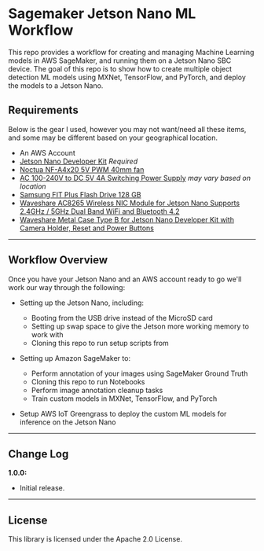 # Sagemaker Jetson Nano ML Workflow

This repo provides a workflow for creating and managing Machine Learning models in AWS SageMaker, and running them on a Jetson Nano SBC device. The goal of this repo is to show how to create multiple object detection ML models using MXNet, TensorFlow, and PyTorch, and deploy the models to a Jetson Nano.

## Requirements

Below is the gear I used, however you may not want/need all these items, and some may be different based on your geographical location.

- An AWS Account
- [Jetson Nano Developer Kit](https://developer.nvidia.com/embedded/jetson-nano-developer-kit) *Required*
- [Noctua NF-A4x20 5V PWM 40mm fan](https://www.amazon.com.au/gp/product/B071FNHVXN/)
- [AC 100-240V to DC 5V 4A Switching Power Supply](https://www.amazon.com.au/gp/product/B07RSRK92W/) *may vary based on location*
- [Samsung FIT Plus Flash Drive 128 GB](https://www.amazon.com.au/gp/product/B07D7PDLXC/)
- [Waveshare AC8265 Wireless NIC Module for Jetson Nano Supports 2.4GHz / 5GHz Dual Band WiFi and Bluetooth 4.2](https://www.amazon.com.au/gp/product/B07SGDRG34/ref=ppx_yo_dt_b_asin_title_o08_s00?ie=UTF8&psc=1)
- [Waveshare Metal Case Type B for Jetson Nano Developer Kit with Camera Holder, Reset and Power Buttons](https://www.amazon.com.au/gp/product/B07VTNSS4S/)

---
## Workflow Overview

Once you have your Jetson Nano and an AWS account ready to go we'll work our way through the following:

- Setting up the Jetson Nano, including:
    - Booting from the USB drive instead of the MicroSD card
    - Setting up swap space to give the Jetson more working memory to work with
    - Cloning this repo to run setup scripts from

- Setting up Amazon SageMaker to:
    - Perform annotation of your images using SageMaker Ground Truth
    - Cloning this repo to run Notebooks
    - Perform image annotation cleanup tasks
    - Train custom models in MXNet, TensorFlow, and PyTorch

- Setup AWS IoT Greengrass to deploy the custom ML models for inference on the Jetson Nano


---

## Change Log

**1.0.0:**
* Initial release.

---

## License

This library is licensed under the Apache 2.0 License.